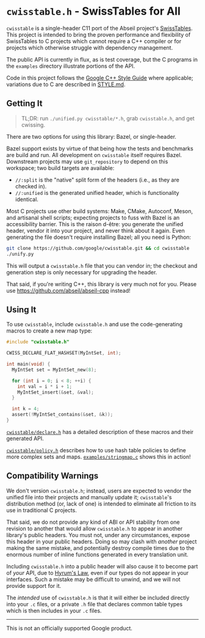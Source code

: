 # `cwisstable.h` - SwissTables for All

`cwisstable` is a single-header C11 port of the Abseil project's
[SwissTables](https://abseil.io/about/design/swisstables).
This project is intended to bring the proven performance and flexibility
of SwissTables to C projects which cannot require a C++ compiler or for projects
which otherwise struggle with dependency management.

The public API is currently in flux, as is test coverage, but the C programs in
the `examples` directory illustrate portions of the API.

Code in this project follows the [Google C++ Style Guide](https://google.github.io/styleguide/cppguide.html)
where applicable; variations due to C are described in [STYLE.md](./STYLE.md).

## Getting It

> TL;DR: run `./unified.py cwisstable/*.h`, grab `cwisstable.h`, and
> get cwissing.

There are two options for using this library: Bazel, or single-header.

Bazel support exists by virtue of that being how the tests and benchmarks are
build and run. All development on `cwisstable` itself requires Bazel. Downstream
projects may use `git_repository` to depend on this workspace; two build
targets are available:
- `//:split` is the "native" split form of the headers (i.e., as they are
  checked in).
- `//:unified` is the generated unified header, which is functionality
  identical.

Most C projects use other build systems: Make, CMake, Autoconf, Meson, and
artisanal shell scripts; expecting projects to fuss with Bazel is an
accessibility barrier. This is the raison d-être: you generate the unified
header, vendor it into your project, and never think about it again. Even
generating the file doesn't require installing Bazel; all you need is Python:

```sh
git clone https://github.com/google/cwisstable.git && cd cwisstable
./unify.py
```

This will output a `cwisstable.h` file that you can vendor in; the checkout
and generation step is only necessary for upgrading the header.

That said, if you're writing C++, this library is very much not for you.
Please use https://github.com/abseil/abseil-cpp instead!

## Using It

To use `cwisstable`, include `cwisstable.h` and use the code-generating macros
to create a new map type:

```c
#include "cwisstable.h"

CWISS_DECLARE_FLAT_HASHSET(MyIntSet, int);

int main(void) {
  MyIntSet set = MyIntSet_new(8);

  for (int i = 0; i < 8; ++i) {
    int val = i * i + 1;
    MyIntSet_insert(&set, &val);
  }

  int k = 4;
  assert(!MyIntSet_contains(&set, &k));
}
```

[`cwisstable/declare.h`](cwisstable/declare.h) has a detailed description of
these macros and their generated API.

[`cwisstable/policy.h`](cwisstable/policy.h) describes how to use hash table
policies to define more complex sets and maps.
[`examples/stringmap.c`](examples/stringmap.c) shows this in action!

## Compatibility Warnings

We don't version `cwisstable.h`; instead, users are expected to vendor the
unified file into their projects and manually update it; `cwisstable`'s
distribution method (or, lack of one) is intended to eliminate all friction to
its use in traditional C projects.

That said, we do not provide any kind of ABI or API stability from one revision
to another that would allow `cwisstable.h` to appear in another library's public
headers. You must not, under any circumstances, expose this header in your
public headers. Doing so may clash with _another_ project making the same
mistake, and potentially destroy compile times due to the enormous number of
inline functions generated in every translation unit.

Including `cwisstable.h` into a public header will also cause it to become part
of _your_ API, due to [Hyrum's Law](https://www.hyrumslaw.com/), even if our
types do not appear in your interfaces. Such a mistake may be difficult to
unwind, and we will not provide support for it.

The *intended* use of `cwisstable.h` is that it will either be included directly
into your `.c` files, or a private `.h` file that declares common table types
which is then includes in your `.c` files.

---

This is not an officially supported Google product.
